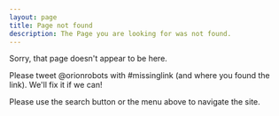 ```yaml
---
layout: page
title: Page not found
description: The Page you are looking for was not found.
---
```


Sorry, that page doesn't appear to be here.

Please tweet @orionrobots with #missinglink (and where you found the link). We'll fix it if we can!

Please use the search button or the menu above to navigate the site.
